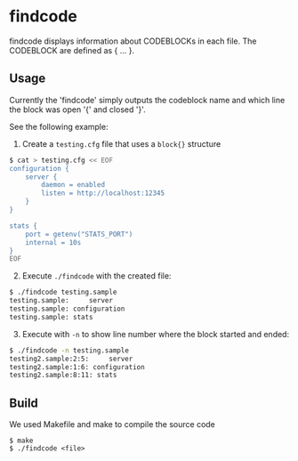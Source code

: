 # findcode

findcode displays information about CODEBLOCKs in each file. The CODEBLOCK are
defined as <name> { ... }.

## Usage

Currently the 'findcode' simply outputs the codeblock name and which line the
block was open '{' and closed '}'.

See the following example:

1. Create a `testing.cfg` file that uses a `block{}` structure
```sh
$ cat > testing.cfg << EOF
configuration {
    server {
        daemon = enabled
        listen = http://localhost:12345
    }
}

stats {
    port = getenv("STATS_PORT")
    internal = 10s
}
EOF
```

2. Execute `./findcode` with the created file:
```sh
$ ./findcode testing.sample
testing.sample:     server
testing.sample: configuration
testing.sample: stats
```

3. Execute with `-n` to show line number where the block started and ended:
```sh
$ ./findcode -n testing.sample
testing2.sample:2:5:     server
testing2.sample:1:6: configuration
testing2.sample:8:11: stats
```

## Build

We used Makefile and make to compile the source code

```
$ make
$ ./findcode <file>
```
